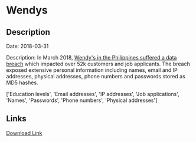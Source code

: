 # Wendys

## Description

Date: 2018-03-31

Description:
In March 2018, <a href="https://www.rappler.com/technology/202040-wendys-philippines-data-breach/" target="_blank" rel="noopener">Wendy's in the Philippines suffered a data breach</a> which impacted over 52k customers and job applicants. The breach exposed extensive personal information including names, email and IP addresses, physical addresses, phone numbers and passwords stored as MD5 hashes.


['Education levels', 'Email addresses', 'IP addresses', 'Job applications', 'Names', 'Passwords', 'Phone numbers', 'Physical addresses']

## Links

[Download Link](https://link-to.net/1229997/550.9521849513861/dynamic/?r=d2VuZHlzLmNvbS5waA==)